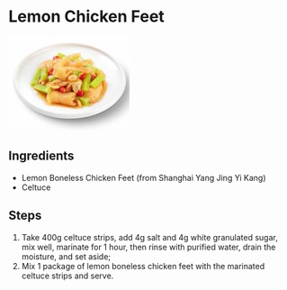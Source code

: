 # Lemon Chicken Feet

![Lemon Chicken Feet](../../images/%E6%9F%A0%E6%AA%AC%E5%87%A4%E7%88%AA.jpg)

## Ingredients

- Lemon Boneless Chicken Feet (from Shanghai Yang Jing Yi Kang)
- Celtuce

## Steps

1. Take 400g celtuce strips, add 4g salt and 4g white granulated sugar, mix well, marinate for 1 hour, then rinse with purified water, drain the moisture, and set aside;
2. Mix 1 package of lemon boneless chicken feet with the marinated celtuce strips and serve.